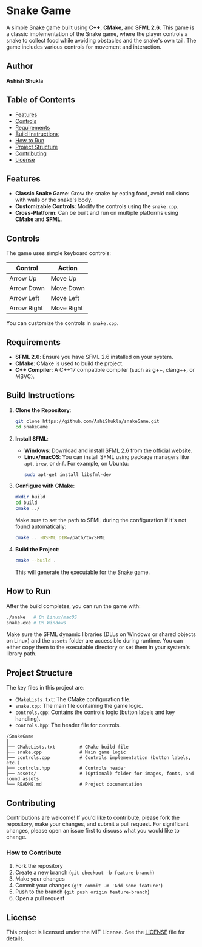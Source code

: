 # Snake Game

A simple Snake game built using **C++**, **CMake**, and **SFML 2.6**. This game is a classic implementation of the Snake game, where the player controls a snake to collect food while avoiding obstacles and the snake's own tail. The game includes various controls for movement and interaction.

## Author
**Ashish Shukla**

## Table of Contents
- [Features](#features)
- [Controls](#controls)
- [Requirements](#requirements)
- [Build Instructions](#build-instructions)
- [How to Run](#how-to-run)
- [Project Structure](#project-structure)
- [Contributing](#contributing)
- [License](#license)

## Features
- **Classic Snake Game**: Grow the snake by eating food, avoid collisions with walls or the snake's body.
- **Customizable Controls**: Modify the controls using the `snake.cpp`.
- **Cross-Platform**: Can be built and run on multiple platforms using **CMake** and **SFML**.

## Controls

The game uses simple keyboard controls:

| Control  | Action           |
|----------|------------------|
| Arrow Up | Move Up          |
| Arrow Down | Move Down      |
| Arrow Left | Move Left      |
| Arrow Right | Move Right    |

You can customize the controls in `snake.cpp`.

## Requirements

- **SFML 2.6**: Ensure you have SFML 2.6 installed on your system.
- **CMake**: CMake is used to build the project.
- **C++ Compiler**: A C++17 compatible compiler (such as g++, clang++, or MSVC).

## Build Instructions

1. **Clone the Repository**:
    ```bash
    git clone https://github.com/AshiShukla/snakeGame.git
    cd snakeGame
    ```

2. **Install SFML**:
    - **Windows**: Download and install SFML 2.6 from the [official website](https://www.sfml-dev.org/download.php).
    - **Linux/macOS**: You can install SFML using package managers like `apt`, `brew`, or `dnf`. For example, on Ubuntu:
      ```bash
      sudo apt-get install libsfml-dev
      ```

3. **Configure with CMake**:
    ```bash
    mkdir build
    cd build
    cmake ../
    ```

    Make sure to set the path to SFML during the configuration if it's not found automatically:
    ```bash
    cmake .. -DSFML_DIR=/path/to/SFML
    ```

4. **Build the Project**:
    ```bash
    cmake --build .
    ```

    This will generate the executable for the Snake game.

## How to Run

After the build completes, you can run the game with:

```bash
./snake   # On Linux/macOS
snake.exe # On Windows
```

Make sure the SFML dynamic libraries (DLLs on Windows or shared objects on Linux) and the `assets` folder are accessible during runtime. You can either copy them to the executable directory or set them in your system's library path.

## Project Structure

The key files in this project are:

- `CMakeLists.txt`: The CMake configuration file.
- `snake.cpp`: The main file containing the game logic.
- `controls.cpp`: Contains the controls logic (button labels and key handling).
- `controls.hpp`: The header file for controls.

```
/SnakeGame
│
├── CMakeLists.txt         # CMake build file
├── snake.cpp              # Main game logic
├── controls.cpp           # Controls implementation (button labels, etc.)
├── controls.hpp           # Controls header
├── assets/                # (Optional) folder for images, fonts, and sound assets
└── README.md              # Project documentation
```

## Contributing

Contributions are welcome! If you'd like to contribute, please fork the repository, make your changes, and submit a pull request. For significant changes, please open an issue first to discuss what you would like to change.

### How to Contribute

1. Fork the repository
2. Create a new branch (`git checkout -b feature-branch`)
3. Make your changes
4. Commit your changes (`git commit -m 'Add some feature'`)
5. Push to the branch (`git push origin feature-branch`)
6. Open a pull request

## License

This project is licensed under the MIT License. See the [LICENSE](LICENSE) file for details.
